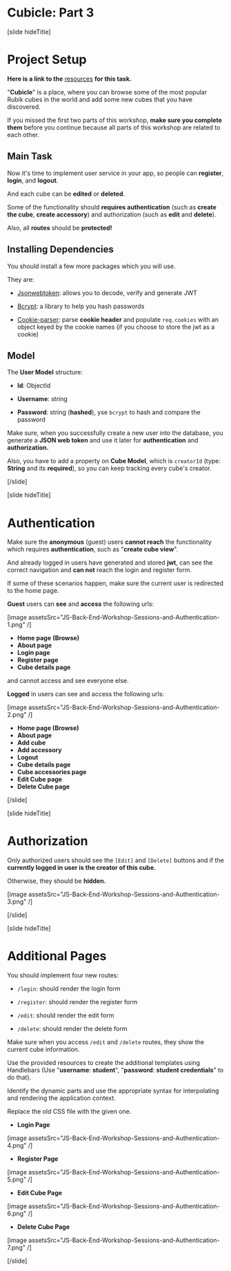 # Cubicle: Part 3

[slide hideTitle]
# Project Setup

**Here is a link to the** [resources](https://videos.softuni.org/resources/javascript/javascript-backend/05-Sessions-and-Authentication-Workshop-Resources.zip) **for this task.**

"**Cubicle**" is a place, where you can browse some of the most popular Rubik cubes in the world and add some new cubes that you have discovered.  

If you missed the first two parts of this workshop, **make sure you complete them** before you continue because all parts of this workshop are related to each other.

## Main Task 

Now it's time to implement user service in your app, so people can **register**, **login**, and **logout**. 

And each cube can be **edited** or **deleted**. 

Some of the functionality should **requires authentication** (such as **create the cube**, **create accessory**) and authorization (such as **edit** and **delete**).

Also, all **routes** should be **protected!** 

## Installing Dependencies 

You should install a few more packages which you will use. 

They are: 

- [Jsonwebtoken](https://www.npmjs.com/package/jsonwebtoken): allows you to decode, verify and generate JWT

- [Bcrypt](https://www.npmjs.com/package/bcrypt): a library to help you hash passwords

- [Cookie-parser](https://www.npmjs.com/package/cookie-parser): parse **cookie header** and populate `req.cookies` with an object keyed by the cookie names (if you choose to store the jwt as а cookie)

## Model 

The **User Model** structure:

- **Id**: ObjectId

- **Username**:  string

- **Password**: string (**hashed**), уse `bcrypt` to hash and compare the password

Make sure, when you successfully create a new user into the database, you generate a **JSON web token** and use it later for **authentication** and **authorization.**

Also, you have to add a property on **Cube Model**, which is `creatorId` (type: **String** and its **required**), so you can keep tracking every cube's creator. 

[/slide]


[slide hideTitle]
# Authentication 

Make sure the **anonymous** (guest) users **cannot reach** the functionality which requires **authentication**, such as "**create cube view**".

And already logged in users have generated and stored **jwt**, can see the correct navigation and **can not** reach the login and register form.

If some of these scenarios happen, make sure the current user is redirected to the home page.

**Guest** users can **see** and **access** the following urls: 

[image assetsSrc="JS-Back-End-Workshop-Sessions-and-Authentication-1.png" /]

- **Home page** **(Browse)**
- **About page**
- **Login page**
- **Register page**
- **Cube details page**

and cannot access and see everyone else.

**Logged** in users can see and access the following urls:

[image assetsSrc="JS-Back-End-Workshop-Sessions-and-Authentication-2.png" /]

- **Home page (Browse)**
- **About page**
- **Add cube**
- **Add accessory**
- **Logout**
- **Cube details page**
- **Cube accessories page**
- **Edit Cube page**
- **Delete Cube page**

[/slide]

[slide hideTitle]
# Authorization

Only authorized users should see the `[Edit]` and `[Delete]` buttons and if the **currently logged in user is the creator of this cube.**

Otherwise, they should be **hidden.**

[image assetsSrc="JS-Back-End-Workshop-Sessions-and-Authentication-3.png" /]

[/slide]

[slide hideTitle]
# Additional Pages

You should implement four new routes:

- `/login`: should render the login form

- `/register`: should render the register form

- `/edit`: should render the edit form

- `/delete`: should render the delete form

Make sure when you access `/edit` and `/delete` routes, they show the current cube information.

Use the provided resources to create the additional templates using Handlebars (Use "**username**: **student**", "**password**: **student credentials**" to do that).

Identify the dynamic parts and use the appropriate syntax for interpolating and rendering the application context. 

Replace the old CSS file with the given one.

- **Login Page**

[image assetsSrc="JS-Back-End-Workshop-Sessions-and-Authentication-4.png" /]

- **Register Page**

[image assetsSrc="JS-Back-End-Workshop-Sessions-and-Authentication-5.png" /]

- **Edit Cube Page**

[image assetsSrc="JS-Back-End-Workshop-Sessions-and-Authentication-6.png" /]

- **Delete Cube Page**

[image assetsSrc="JS-Back-End-Workshop-Sessions-and-Authentication-7.png" /]

[/slide]
